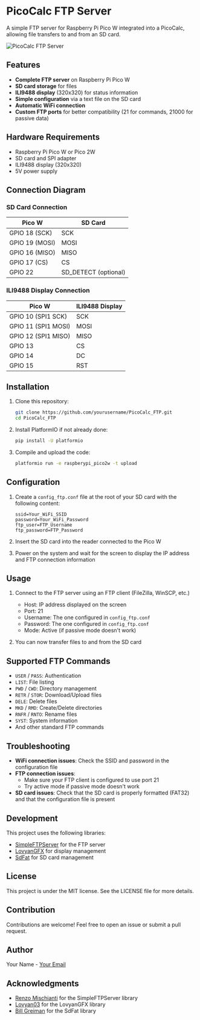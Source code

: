 # PicoCalc FTP Server

A simple FTP server for Raspberry Pi Pico W integrated into a PicoCalc, allowing file transfers to and from an SD card.

![PicoCalc FTP Server](https://github.com/yourusername/PicoCalc_FTP/raw/main/images/picocalc_ftp.jpg)

## Features

- **Complete FTP server** on Raspberry Pi Pico W
- **SD card storage** for files
- **ILI9488 display** (320x320) for status information
- **Simple configuration** via a text file on the SD card
- **Automatic WiFi connection**
- **Custom FTP ports** for better compatibility (21 for commands, 21000 for passive data)

## Hardware Requirements

- Raspberry Pi Pico W or Pico 2W
- SD card and SPI adapter
- ILI9488 display (320x320)
- 5V power supply

## Connection Diagram

### SD Card Connection

| Pico W | SD Card |
|--------|---------|
| GPIO 18 (SCK) | SCK |
| GPIO 19 (MOSI) | MOSI |
| GPIO 16 (MISO) | MISO |
| GPIO 17 (CS) | CS |
| GPIO 22 | SD_DETECT (optional) |

### ILI9488 Display Connection

| Pico W | ILI9488 Display |
|--------|----------------|
| GPIO 10 (SPI1 SCK) | SCK |
| GPIO 11 (SPI1 MOSI) | MOSI |
| GPIO 12 (SPI1 MISO) | MISO |
| GPIO 13 | CS |
| GPIO 14 | DC |
| GPIO 15 | RST |

## Installation

1. Clone this repository:
   ```bash
   git clone https://github.com/yourusername/PicoCalc_FTP.git
   cd PicoCalc_FTP
   ```

2. Install PlatformIO if not already done:
   ```bash
   pip install -U platformio
   ```

3. Compile and upload the code:
   ```bash
   platformio run -e raspberypi_pico2w -t upload
   ```

## Configuration

1. Create a `config_ftp.conf` file at the root of your SD card with the following content:
   ```
   ssid=Your_WiFi_SSID
   password=Your_WiFi_Password
   ftp_user=FTP_Username
   ftp_password=FTP_Password
   ```

2. Insert the SD card into the reader connected to the Pico W

3. Power on the system and wait for the screen to display the IP address and FTP connection information

## Usage

1. Connect to the FTP server using an FTP client (FileZilla, WinSCP, etc.)
   - Host: IP address displayed on the screen
   - Port: 21
   - Username: The one configured in `config_ftp.conf`
   - Password: The one configured in `config_ftp.conf`
   - Mode: Active (if passive mode doesn't work)

2. You can now transfer files to and from the SD card

## Supported FTP Commands

- `USER` / `PASS`: Authentication
- `LIST`: File listing
- `PWD` / `CWD`: Directory management
- `RETR` / `STOR`: Download/Upload files
- `DELE`: Delete files
- `MKD` / `RMD`: Create/Delete directories
- `RNFR` / `RNTO`: Rename files
- `SYST`: System information
- And other standard FTP commands

## Troubleshooting

- **WiFi connection issues**: Check the SSID and password in the configuration file
- **FTP connection issues**: 
  - Make sure your FTP client is configured to use port 21
  - Try active mode if passive mode doesn't work
- **SD card issues**: Check that the SD card is properly formatted (FAT32) and that the configuration file is present

## Development

This project uses the following libraries:
- [SimpleFTPServer](https://github.com/xreef/SimpleFTPServer) for the FTP server
- [LovyanGFX](https://github.com/lovyan03/LovyanGFX) for display management
- [SdFat](https://github.com/greiman/SdFat) for SD card management

## License

This project is under the MIT license. See the LICENSE file for more details.

## Contribution

Contributions are welcome! Feel free to open an issue or submit a pull request.

## Author

Your Name - [Your Email](mailto:your.email@example.com)

## Acknowledgments

- [Renzo Mischianti](https://github.com/xreef) for the SimpleFTPServer library
- [Lovyan03](https://github.com/lovyan03) for the LovyanGFX library
- [Bill Greiman](https://github.com/greiman) for the SdFat library
